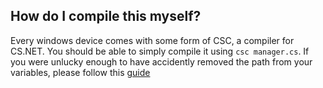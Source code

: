 ## How do I compile this myself?
Every windows device comes with some form of CSC, a compiler for CS.NET. You should be able to simply compile it using ```csc manager.cs```. If you were unlucky enough to have accidently removed the path from your variables, please follow this [guide](https://www.google.com/url?sa=t&rct=j&q=&esrc=s&source=web&cd=&cad=rja&uact=8&ved=2ahUKEwjy78KorrP5AhUVrmoFHd2pD1EQFnoECBMQAQ&url=https%3A%2F%2Fstackoverflow.com%2Fquestions%2F6660512%2Fhow-to-get-csc-exe-path&usg=AOvVaw0VybzESkz3BGVe1eY7YTRQ)